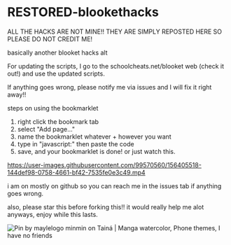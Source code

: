 # RESTORED-blookethacks
ALL THE HACKS ARE NOT MINE!! THEY ARE SIMPLY REPOSTED HERE SO PLEASE DO NOT CREDIT ME!

basically another blooket hacks alt

For updating the scripts, I go to the schoolcheats.net/blooket web (check it out!) and use the updated scripts.

If anything goes wrong, please notify me via issues and I will fix it right away!!

steps on using the bookmarklet
1. right click the bookmark tab
2. select "Add page..."
3. name the bookmarklet whatever + however you want
4. type in "javascript:" then paste the code
5. save, and your bookmarklet is done!
or just watch this.

https://user-images.githubusercontent.com/99570560/156405518-144def98-0758-4661-bf42-7535fe0e3c49.mp4



i am on mostly on github so you can reach me in the issues tab if anything goes wrong.

also, please star this before forking this!! it would really help me alot
anyways, enjoy while this lasts.

<img src="https://encrypted-tbn0.gstatic.com/images?q=tbn:ANd9GcQcGhyaUUj6FJdS-G3ScTcDsbvUTmesAwzsx7nShNJoX5cSLadSmfL_aB_SkECKn_5utGw&amp;usqp=CAU" alt="Pin by maylelogo minmin on Tainá | Manga watercolor, Phone themes, I have  no friends"/>

